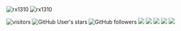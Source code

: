 
![rx1310](https://github-readme-stats.vercel.app/api?username=rx1310&show_icons=true&title_color=ffffff&icon_color=58a6da&text_color=cccccc&bg_color=0d1117&hide_border=true&) ![rx1310](https://github-readme-stats.vercel.app/api/top-langs/?username=rx1310&layout=compact&show_icons=true&title_color=ffffff&icon_color=202124&text_color=cccccc&bg_color=0d1117&hide_border=true&)

![visitors](https://visitor-badge.laobi.icu/badge?page_id=rx1310.rx1310) ![GitHub User's stars](https://img.shields.io/github/stars/rx1310) ![GitHub followers](https://img.shields.io/github/followers/rx1310) ![](https://img.shields.io/badge/device-redmi%20note%209s-fe6709) ![](https://img.shields.io/badge/android-10%20(Q)-3bda8d) ![](https://img.shields.io/badge/notebook-msi%20ge70-fe0d00) ![](https://img.shields.io/badge/desktop-ubuntu%2020.04%20LTS-dd4814) ![](https://img.shields.io/badge/editors-vscode,%20notepad++-blue) 
